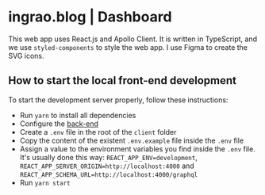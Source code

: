 # ingrao.blog | Dashboard

This web app uses React.js and Apollo Client. It is written in TypeScript, and we use `styled-components` to style the web app. I use Figma to create the SVG icons.

## How to start the local front-end development

To start the development server properly, follow these instructions:

-   Run `yarn` to install all dependencies
-   Configure the [back-end](../server)
-   Create a `.env` file in the root of the `client` folder
-   Copy the content of the existent `.env.example` file inside the `.env` file
-   Assign a value to the environment variables you find inside the `.env` file. It's usually done this way: `REACT_APP_ENV=development`, `REACT_APP_SERVER_ORIGIN=http://localhost:4000` and `REACT_APP_SCHEMA_URL=http://localhost:4000/graphql`
-   Run `yarn start`
